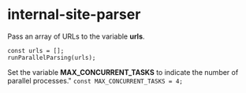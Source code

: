 # internal-site-parser

Pass an array of URLs to the variable **urls**.
```
const urls = [];
runParallelParsing(urls);
```
Set the variable **MAX_CONCURRENT_TASKS** to indicate the number of parallel processes."
```const MAX_CONCURRENT_TASKS = 4;```
